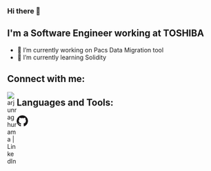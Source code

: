 ### Hi there 👋


## I'm a Software Engineer working at TOSHIBA

- 🔭 I’m currently working on Pacs Data Migration tool
- 🌱 I’m currently learning Solidity


## Connect with me:

[<img align="left" alt="arjunraghurama | LinkedIn" width="22px" src="https://cdn.jsdelivr.net/npm/simple-icons@v3/icons/linkedin.svg" />][linkedin]


[linkedin]: https://linkedin.com/in/arjunraghurama



## Languages and Tools:

<img align="left" alt="GitHub" width="26px" src="https://raw.githubusercontent.com/github/explore/78df643247d429f6cc873026c0622819ad797942/topics/github/github.png" />

<!--
**arjunraghurama/arjunraghurama** is a ✨ _special_ ✨ repository because its `README.md` (this file) appears on your GitHub profile.

Here are some ideas to get you started:

- 🔭 I’m currently working on Pacs Data Migration tool
- 🌱 I’m currently learning Solidity
- 👯 I’m looking to collaborate on ...
- 🤔 I’m looking for help with ...
- 💬 Ask me about ...
- 📫 How to reach me: ...
- 😄 Pronouns: ...
- ⚡ Fun fact: ...
-->
